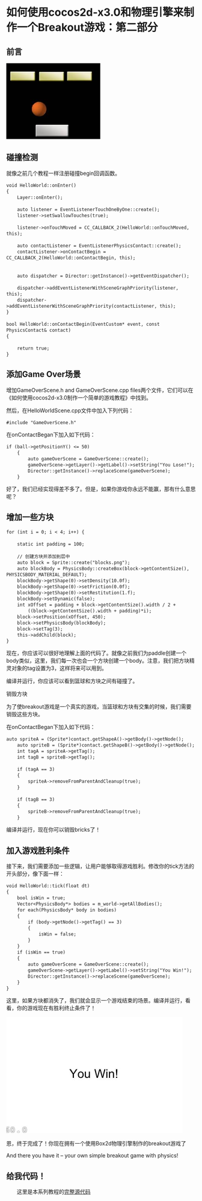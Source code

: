 # 如何使用cocos2d-x3.0和物理引擎来制作一个Breakout游戏：第二部分

## 前言

![image](./res/BreakOut1.jpg)

## 碰撞检测

就像之前几个教程一样注册碰撞begin回调函数。

	void HelloWorld::onEnter()
	{
		Layer::onEnter();
	
		auto listener = EventListenerTouchOneByOne::create();
		listener->setSwallowTouches(true);
	
		listener->onTouchMoved = CC_CALLBACK_2(HelloWorld::onTouchMoved, this);
	
		auto contactListener = EventListenerPhysicsContact::create();
		contactListener->onContactBegin = CC_CALLBACK_2(HelloWorld::onContactBegin, this);
		
	
		auto dispatcher = Director::getInstance()->getEventDispatcher();
	
		dispatcher->addEventListenerWithSceneGraphPriority(listener, this);
		dispatcher->addEventListenerWithSceneGraphPriority(contactListener, this);
	}

	bool HelloWorld::onContactBegin(EventCustom* event, const PhysicsContact& contact)
	{
	
		return true;
	}

## 添加Game Over场景

增加GameOverScene.h and GameOverScene.cpp files两个文件，它们可以在《如何使用cocos2d-x3.0制作一个简单的游戏教程》中找到。

然后，在HelloWorldScene.cpp文件中加入下列代码：

	#include "GameOverScene.h"

在onContactBegan下加入如下代码：
	
	if (ball->getPositionY() <= 50)
		{
			auto gameOverScene = GameOverScene::create();
			gameOverScene->getLayer()->getLabel()->setString("You Lose!");
			Director::getInstance()->replaceScene(gameOverScene);
		}

好了，我们已经实现得差不多了。但是，如果你游戏你永远不能赢，那有什么意思呢？

## 增加一些方块

	for (int i = 0; i < 4; i++) {

		static int padding = 100;

		// 创建方块并添加到层中
		auto block = Sprite::create("blocks.png");
		auto blockBody = PhysicsBody::createBox(block->getContentSize(), PHYSICSBODY_MATERIAL_DEFAULT);
		blockBody->getShape(0)->setDensity(10.0f);
		blockBody->getShape(0)->setFriction(0.0f);
		blockBody->getShape(0)->setRestitution(1.f);
		blockBody->setDynamic(false);
		int xOffset = padding + block->getContentSize().width / 2 +
			((block->getContentSize().width + padding)*i);
		block->setPosition(xOffset, 450);
		block->setPhysicsBody(blockBody);
		block->setTag(3);
		this->addChild(block);
	}

现在，你应该可以很好地理解上面的代码了。就像之前我们为paddle创建一个body类似，这里，我们每一次也会一个方块创建一个body。注意，我们把方块精灵对象的tag设置为3，这样将来可以用到。

编译并运行，你应该可以看到篮球和方块之间有碰撞了。

销毁方块

为了使breakout游戏是一个真实的游戏，当篮球和方块有交集的时候，我们需要销毁这些方块。

在onContactBegan下加入如下代码：

	auto spriteA = (Sprite*)contact.getShapeA()->getBody()->getNode();
		auto spriteB = (Sprite*)contact.getShapeB()->getBody()->getNode();
		int tagA = spriteA->getTag();
		int tagB = spriteB->getTag();
	
		if (tagA == 3)
		{
			spriteA->removeFromParentAndCleanup(true);
		}
	
		if (tagB == 3)
		{
			spriteB->removeFromParentAndCleanup(true);
		}

编译并运行，现在你可以销毁bricks了！

## 加入游戏胜利条件

接下来，我们需要添加一些逻辑，让用户能够取得游戏胜利。修改你的tick方法的开头部分，像下面一样：

	void HelloWorld::tick(float dt)
	{	
		bool isWin = true;
		Vector<PhysicsBody*> bodies = m_world->getAllBodies();
		for each(PhysicsBody* body in bodies)
		{
			if (body->getNode()->getTag() == 3)
			{
				isWin = false;
			}
		}
		if (isWin == true)
		{
			auto gameOverScene = GameOverScene::create();
			gameOverScene->getLayer()->getLabel()->setString("You Win!");
			Director::getInstance()->replaceScene(gameOverScene);
		}
	}

这里，如果方块都消失了，我们就会显示一个游戏结束的场景。编译并运行，看看，你的游戏现在有胜利终止条件了！

![image](./res/BreakOut2.jpg)

恩，终于完成了！你现在拥有一个使用Box2d物理引擎制作的breakout游戏了

And there you have it – your own simple breakout game with physics!

## 给我代码！

　　这里是本系列教程的[完整源代码](./breakout2.zip)